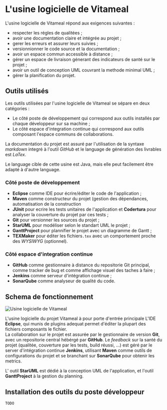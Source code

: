 # L'usine logicielle de Vitameal

L'usine logicielle de Vitameal répond aux exigences suivantes :

* respecter les régles de qualitées ;
* avoir une documentation claire et intégrée au projet ;
* gerer les erreurs et assurer leurs suivies ;
* versionnionner le code source et la documentation ;
* avoir un espace commun accessible à distance ;
* gérer un espace de livraison génerant des indicateurs de santé sur le projet ;
* avoir un outil de conception UML couvrant la methode minimal UML ;
* gérer la planification du projet.

## Outils utilisés

Les outils utilisées par l'usine logicielle de Vitameal se sépare en deux catégories :

* Le côté poste de développement qui correspond aux outils installés par chaque développeur sur sa machine ;
* Le côté espace d'integration continue qui correspond aux outils composant l'espace communs de collaborations.

La documentation du projet est assuré par l'utilisation de la syntaxe *markdown* integré à l'outil *GitHub* et le language de génération des livrables est *LaTex*.

Le language cible de cette usine est Java, mais elle peut facilement être adapté à d'autre language.

### Côté poste de développement

* **Eclipse** comme IDE pour écrire/éditer le code de l'application ;
* **Maven** comme constructeur du projet (gestion des dépendances, automatisation de la construction
* **JUnit** pour ecrire les tests unitaires de l'application et **Codertura** pour analyser la couverture du projet par
 ces tests ;
* **Git** pour versionner les sources du projet ;
* **StarUML** pour modéliser selon le standart UML le projet ;
* **GanttProject** pour plannifier le projet avec un diagramme de Gantt ;
* **TEXMaker** pour éditer les fichiers`.tex` avec un comportement proche des *WYSIWYG* (optionnel).

### Côté espace d'integration continue

* **GitHub** comme gestionnaire à distance du repositorie Git principal, comme tracker de bug et comme affichage visuel
 des taches à faire ;
* **Jenkins** comme serveur d'intégration continue ;
* **SonarQube** comme analyseur de qualité du code.

## Schema de fonctionnement

![Usine logicielle de Vitameal](https://seikomi.github.io/Vitameal/doc/outils/usine_vitameal.svg)

L'usine logicielle du projet Vitameal à pour porte d'entrée principale L'IDE **Eclipse**, qui munis de plugins adequat permet d'éditer la plupart des fichiers composants le fichier.  
La collaboration sur le projet est assurée par le gestionnaire de version **Git**, avec un repositorie central hébérgé par **GitHub**.
Le *feedback* sur la santé du projet (qualitée, couverture par les tests, build réussi, ...) est géré par le server d'intégration continue **Jenkins**, utilisant **Maven** comme outils de configurations du projet et se branchant sur **SonarQube** pour obtenir les metrics.

L' outil **StarUML** est dédié à la conception UML de l'application, et l'outil **GanttProject** à la gestion du planning. 

## Installation des outils du poste développeur

`TODO`
